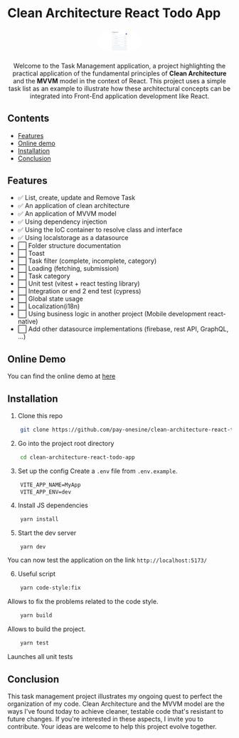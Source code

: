# Clean Architecture React Todo App

<p align="center">
    <a href="https://clean-architecture-react-todo-app.vercel.app/" target="_blank">
      <img alt="React Tailwindcss Datepicker" width="100" style="border-radius: 100%;" src="https://raw.githubusercontent.com/onesine/clean-architecture-react-todo-app/master/public/screenshot-2023-12-25-at-16.41.56.png?raw=true">
    </a><br><br>
    Welcome to the Task Management application, a project highlighting the practical application of the fundamental principles of <strong>Clean Architecture</strong> and the <strong>MVVM</strong> model in the context of React. This project uses a simple task list as an example to illustrate how these architectural concepts can be integrated into Front-End application development like React.
</p>

## Contents

-   [Features](#features)
-   [Online demo](#online-demo)
-   [Installation](#installation)
-   [Conclusion](#conclusion)

## Features

-   ✅ List, create, update and Remove Task
-   ✅ An application of clean architecture
-   ✅ An application of MVVM model
-   ✅ Using dependency injection
-   ✅ Using the IoC container to resolve class and interface
-   ✅ Using localstorage as a datasource
-   ⬜ Folder structure documentation
-   ⬜ Toast
-   ⬜ Task filter (complete, incomplete, category)
-   ⬜ Loading (fetching, submission)
-   ⬜ Task category
-   ⬜ Unit test (vitest + react testing library)
-   ⬜ Integration or end 2 end test (cypress)
-   ⬜ Global state usage
-   ⬜ Localization(i18n)
-   ⬜ Using business logic in another project (Mobile development react-native)
-   ⬜ Add other datasource implementations (firebase, rest API, GraphQL, ...)

## Online Demo

You can find the online demo at [here](https://clean-architecture-react-todo-app.vercel.app/)

## Installation

1. Clone this repo

```sh
    git clone https://github.com/pay-onesine/clean-architecture-react-todo-app.git
```

2. Go into the project root directory

```sh
    cd clean-architecture-react-todo-app
```

3. Set up the config Create a `.env` file from `.env.example`.

```dotenv
    VITE_APP_NAME=MyApp
    VITE_APP_ENV=dev
```

4. Install JS dependencies

```sh
    yarn install
```

5. Start the dev server

```sh
    yarn dev
```

You can now test the application on the link `http://localhost:5173/`

6. Useful script

```sh
    yarn code-style:fix
```

Allows to fix the problems related to the code style.

```sh
    yarn build
```

Allows to build the project.

```sh
    yarn test
```

Launches all unit tests

## Conclusion

This task management project illustrates my ongoing quest to perfect the organization of my code. Clean Architecture and the MVVM model are the ways I've found today to achieve cleaner, testable code that's resistant to future changes. If you're interested in these aspects, I invite you to contribute. Your ideas are welcome to help this project evolve together.
